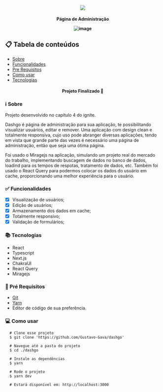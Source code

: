 <h1 align="center" >
  <img src="https://user-images.githubusercontent.com/77810817/158444130-aaf7fed9-9a33-4f84-bf59-d04261e18052.png" />
</h1>

<h4 align="center"/> Página de Administração </p>

![image](https://user-images.githubusercontent.com/77810817/158680346-68cc69d4-bcc7-427a-b65a-f7baa6a0bbe4.png)


## 📋 Tabela de conteúdos

<!--ts-->

* [Sobre](#sobre)
* [Funcionalidades](#funcionalidades)
* [Pre Requisitos](#requisitos)
* [Como usar](#como-usar)
* [Tecnologias](#tecnologias)

<!--te-->

<h4 align="center">
  Projeto Finalizado 🚀  
</h4>

<h3 id="sobre">ℹ Sobre </h3>

Projeto desenvolvido no capítulo 4 do ignite.

Dashgo é página de administração para sua aplicação, te possibilitando visualizar usuários, editar e remover.
Uma aplicação com design clean e totalmente responsiva, cujo uso pode abranger diversas aplicações, tendo em vista que grande parte das vezes é necessário uma página de administração, então que seja uma ótima página.

Foi usado o Miragejs na aplicação, simulando um projeto real do mercado do trabalho, implementando buscagem de dados no banco de dados, loadind para os tempos de respotas, tratamento de dados, etc.
Também foi usado o React Query para podermos colocar os dados do usuário em cache, proporcionando uma melhor experiência para o usuário.

<h3 id="funcionalidades"> ✅ Funcionalidades </h3>
 
- [x] Visualização de usuários;
- [x] Edição de usuários;
- [x] Armazenamento dos dados em cache;
- [x] Totalmente responsivo;
- [x] Validação de formulários;

<h3 id="tecnologias"> 📚 Tecnologias </h3>

* React
* Typescript
* Next.js
* ChakraUI
* React Query
* Miragejs

<h3 id="requisitos">🔧 Pré Requisitos</h3> 

 * [Git](https://git-scm.com)
 * [Yarn](https://yarnpkg.com)
 * Editor de código de sua preferência.

<h3 id="como-usar">💻 Como usar</h3> 

```
  # Clone esse projeto 
  $ git clone 'https://github.com/Gustavo-Gava/dashgo'
  
  # Navegue até a pasta do projeto
  $ cd ./dashgo
  
  # Instale as dependências
  $ yarn
  
  # Rode o projeto
  $ yarn dev

  # Estará disponível em: http://localhost:3000
```
